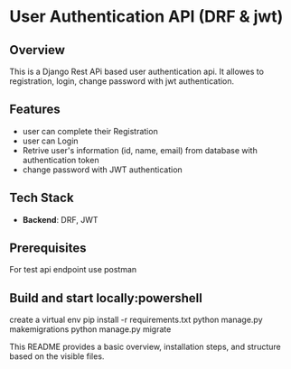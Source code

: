# User Authentication API (DRF & jwt)


## Overview
This is a Django Rest APi based user authentication api. It allowes to registration, login, change password with jwt authentication.


## Features
- user can complete their Registration
- user can Login
- Retrive user's information (id, name, email) from database with authentication token
- change password with JWT authentication


## Tech Stack
- **Backend**: DRF, JWT

## Prerequisites
For test api endpoint use postman


## Build and start locally:powershell

create a virtual env
pip install -r requirements.txt
python manage.py makemigrations
python manage.py migrate



This README provides a basic overview, installation steps, and structure based on the visible files.
